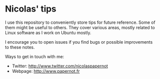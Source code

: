 # Nicolas' tips

I use this repository to conveniently store tips for future reference. Some of
them might be useful to others. They cover various areas, mostly related to Linux software as I work on Ubuntu mostly. 

I encourage you to open issues if you find bugs or possible improvements to
these notes.

Ways to get in touch with me:
* Twitter: <http://www.twitter.com/nicolaspapernot>
* Webpage: <http://www.papernot.fr> 

